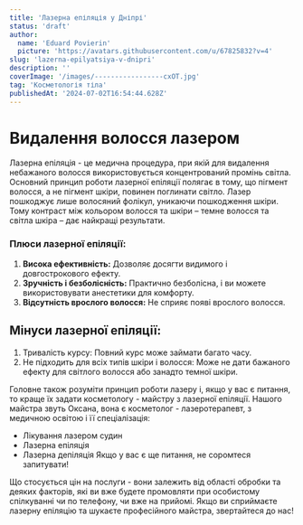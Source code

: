 ```yaml
---
title: 'Лазерна епіляція у Дніпрі'
status: 'draft'
author:
  name: 'Eduard Povierin'
  picture: 'https://avatars.githubusercontent.com/u/67825832?v=4'
slug: 'lazerna-epilyatsiya-v-dnipri'
description: ''
coverImage: '/images/-----------------cxOT.jpg'
tag: 'Косметологія тіла'
publishedAt: '2024-07-02T16:54:44.628Z'
---
```


# Видалення волосся лазером

Лазерна епіляція - це медична процедура, при якій для видалення небажаного волосся використовується концентрований промінь світла. Основний принцип роботи лазерної епіляції полягає в тому, що пігмент волосся, а не пігмент шкіри, повинен поглинати світло. Лазер пошкоджує лише волосяний фолікул, уникаючи пошкодження шкіри. Тому контраст між кольором волосся та шкіри – темне волосся та світла шкіра – дає найкращі результати.

### **Плюси лазерної епіляції:**

1. **Висока ефективність:** Дозволяє досягти видимого і довгострокового ефекту.
2. **Зручність і безболісність:** Практично безболісна, і ви можете використовувати анестетики для комфорту.
3. **Відсутність врослого волосся:** Не сприяє появі врослого волосся.

## **Мінуси лазерної епіляції:**

1. Тривалість курсу: Повний курс може займати багато часу.
2. Не підходить для всіх типів шкіри і волосся: Може не дати бажаного ефекту для світлого волосся або занадто темної шкіри.

Головне також розуміти принцип роботи лазеру і, якщо у вас є питання, то краще їх задати косметологу - майстру з лазерної епіляції. Нашого майстра звуть Оксана, вона є косметолог - лазеротерапевт, з медичною освітою і її спеціалізація:

- Лікування лазером судин
- Лазерна епіляція
- Лазерна депіляція Якщо у вас є ще питання, не соромтеся запитувати!

Що стосується цін на послуги - вони залежить від області обробки та деяких факторів, які ви вже будете промовляти при особистому спілкуванні чи по телефону, чи вже на прийомі. Якщо ви сприймаєте лазерну епіляцію та шукаєте професійного майстра, звертайтеся до нас!